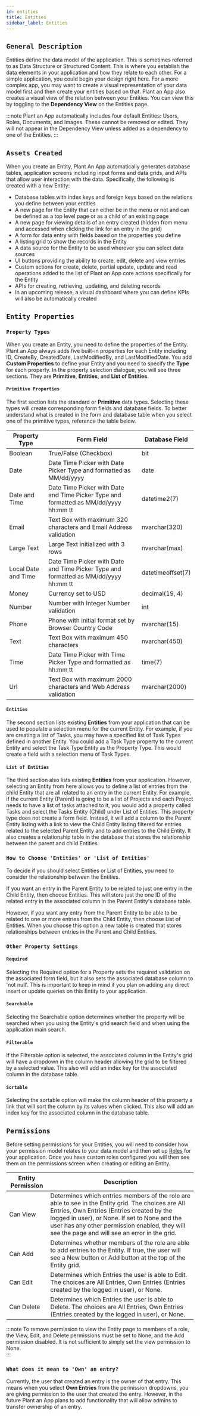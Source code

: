 ```yaml
---
id: entities
title: Entities
sidebar_label: Entities
---
```


## `General Description`

Entities define the data model of the application. This is sometimes referred to as Data Structure or Structured Content. This is where you establish the data elements in your application and how they relate to each other. For a simple application, you could begin your design right here. For a more complex app, you may want to create a visual representation of your data model first and then create your entities based on that. Plant an App also creates a visual view of the relation between your Entities. You can view this by toggling to the **Dependency View** on the Entities page.

:::note
Plant an App automatically includes four default Entities: Users, Roles, Documents, and Images. These cannot be removed or edited. They will not appear in the Dependency View unless added as a dependency to one of the Entities.
:::

## `Assets Created`

When you create an Entity, Plant An App automatically generates database tables, application screens including input forms and data grids, and APIs that allow user interaction with the data. Specifically, the following is created with a new Entity:

- Database tables with index keys and foreign keys based on the relations you define between your entities
- A new page for the Entity that can either be in the menu or not and can be defined as a top level page or as a child of an existing page
- A new page for viewing details of an entry created (hidden from menu and accessed when clicking the link for an entry in the grid)
- A form for data entry with fields based on the properties you define
- A listing grid to show the records in the Entity
- A data source for the Entity to be used wherever you can select data sources
- UI buttons providing the ability to create, edit, delete and view entries
- Custom actions for create, delete, partial update, update and read operations added to the list of Plant an App core actions specifically for the Entity
- APIs for creating, retrieving, updating, and deleting records
- In an upcoming release, a visual dashboard where you can define KPIs will also be automatically created

## `Entity Properties`

### `Property Types`

When you create an Entity, you need to define the properties of the Entity. Plant an App always adds five built-in properties for each Entity including ID, CreateBy, CreatedDate, LastModifiedBy, and LastModifiedDate. You add **Custom Properties** to define your Entity and you need to specify the **Type** for each property. In the property selection dialogue, you will see three sections. They are **Primitive**, **Entities**, and **List of Entities**.

#### `Primitive Properties`

The first section lists the standard or **Primitive** data types. Selecting these types will create corresponding form fields and database fields. To better understand what is created in the form and database table when you select one of the primitive types, reference the table below.

| Property Type | Form Field | Database Field |
| -- | -- | -- |
| Boolean | True/False (Checkbox) | bit |
| Date | Date Time Picker with Date Picker Type and formatted as MM/dd/yyyy | date |
| Date and Time | Date Time Picker with Date and Time Picker Type and formatted as MM/dd/yyyy hh:mm tt | datetime2(7) |
| Email | Text Box with maximum 320 characters and Email Address validation | nvarchar(320) |
| Large Text | Large Text initialized with 3 rows | nvarchar(max) |
| Local Date and Time | Date Time Picker with Date and Time Picker Type and formatted as MM/dd/yyyy hh:mm tt | datetimeoffset(7) |
| Money | Currency set to USD | decimal(19, 4) |
| Number | Number with Integer Number validation | int |
| Phone | Phone with initial format set by Browser Country Code | nvarchar(15) |
| Text | Text Box with maximum 450 characters | nvarchar(450) |
| Time | Date Time Picker with Time Picker Type and formatted as hh:mm tt | time(7) |
| Url | Text Box with maximum 2000 characters and Web Address validation | nvarchar(2000) |

#### `Entities`

The second section lists existing **Entities** from your application that can be used to populate a selection menu for the current Entity. For example, if you are creating a list of Tasks, you may have a specified list of Task Types defined in another Entity. You could add a Task Type property to the current Entity and select the Task Type Entity as the Property Type. This would create a field with a selection menu of Task Types.

#### `List of Entities`

The third section also lists existing **Entities** from your application. However, selecting an Entity from here allows you to define a list of entries from the child Entity that are all related to an entry in the current Entity. For example, if the current Entity (Parent) is going to be a list of Projects and each Project needs to have a list of tasks attached to it, you would add a property called Tasks and select the Tasks Entity (Child) under List of Entities. This property type does not create a form field. Instead, it will add a column to the Parent Entity listing with a link to view the Child Entity listing filtered for entries related to the selected Parent Entity and to add entries to the Child Entity. It also creates a relationship table in the database that stores the relationship between the parent and child Entities.

### `How to Choose 'Entities' or 'List of Entities'`

To decide if you should select Entities or List of Entities, you need to consider the relationship between the Entities.

If you want an entry in the Parent Entity to be related to just one entry in the Child Entity, then choose Entities. This will store just the one ID of the related entry in the associated column in the Parent Entity's database table.

However, if you want any entry from the Parent Entity to be able to be related to one or more entries from the Child Entity, then choose List of Entities. When you choose this option a new table is created that stores relationships between entries in the Parent and Child Entities.

### `Other Property Settings`

#### `Required`

Selecting the Required option for a Property sets the required validation on the associated form field, but it also sets the associated database column to 'not null'. This is important to keep in mind if you plan on adding any direct insert or update queries on this Entity to your application.

#### `Searchable`

Selecting the Searchable option determines whether the property will be searched when you using the Entity's grid search field and when using the application main search.

#### `Filterable`

If the Filterable option is selected, the associated column in the Entity's grid will have a dropdown in the column header allowing the grid to be filtered by a selected value. This also will add an index key for the associated column in the database table.

#### `Sortable`

Selecting the sortable option will make the column header of this property a link that will sort the column by its values when clicked. This also will add an index key for the associated column in the database table.

## `Permissions`

Before setting permissions for your Entities, you will need to consider how your permission model relates to your data model and then set up [Roles](/docs/Roles) for your application. Once you have custom roles configured you will then see them on the permissions screen when creating or editing an Entity.

| Entity Permission | Description |
| -- | -- |
| Can View | Determines which entries members of the role are able to see in the Entity grid. The choices are All Entries, Own Entries (Entries created by the logged in user), or None. If set to None and the user has any other permission enabled, they will see the page and will see an error in the grid. |
| Can Add | Determines whether members of the role are able to add entries to the Entity. If true, the user will see a New button or Add button at the top of the Entity grid. |
| Can Edit | Determines which Entries the user is able to Edit. The choices are All Entries, Own Entries (Entries created by the logged in user), or None. |
| Can Delete | Determines which Entries the user is able to Delete. The choices are All Entries, Own Entries (Entries created by the logged in user), or None. |

:::note
To remove permission to view the Entity page to members of a role, the View, Edit, and Delete permissions must be set to None, and the Add permission disabled. It is not sufficient to simply set the view permission to None.  
:::

### `What does it mean to 'Own' an entry?`

Currently, the user that created an entry is the owner of that entry. This means when you select **Own Entries** from the permission dropdowns, you are giving permission to the user that created the entry. However, in the future Plant an App plans to add functionality that will allow admins to transfer ownership of an entry.
